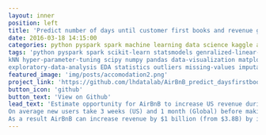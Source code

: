 ```yaml
---
layout: inner
position: left
title: 'Predict number of days until customer first books and revenue generated using AirBnB and Python'
date: 2016-03-18 14:15:00
categories: python pyspark spark machine learning data science kaggle airbnb 
tags: 'python pyspark spark scikit-learn statsmodels genralized-linear-models GLM gradient-boost-ensemble
kNN hyper-parameter-tuning scipy numpy pandas data-visualization matplotlib seaborn bokeh data-wrangling data-munging
exploratory-data-analysis EDA statistics outliers missing-values imputation'
featured_image: 'img/posts/accomodation2.png'
project_link: 'https://github.com/lhdatalab/AirBnB_predict_daysfirstbooking'
button_icon: 'github'
button_text: 'View on Github'
lead_text: 'Estimate opportunity for AirBnB to increase US revenue during (post) downward economic trend (first 6 months of 2020).
On average new users take 3 weeks (US) and 1 month (Global) before making a booking.
As a result AirBnB can increase revenue by $1 billion (from $3.8B) by increasing customer conversion rates from 50% to 65% (US only). See Readme.md (at the GitHub link below) for a more complete summary.'
---
```

